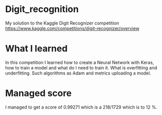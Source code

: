 # Digit_recognition
My solution to the Kaggle Digit Recognizer competition https://www.kaggle.com/competitions/digit-recognizer/overview

# What I learned 
In this competition I learned how to create a Neural Network with Keras, how to train a model 
and what do I need to train it. What is overfitting and underfitting. Such algorithms as Adam 
and metrics uploading a model. 

# Managed score 
I managed to get a score of 0.99271 which is a 218/1729 which is to 12 %. 
